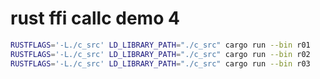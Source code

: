 # rust ffi callc demo 4

```bash
RUSTFLAGS='-L./c_src' LD_LIBRARY_PATH="./c_src" cargo run --bin r01
RUSTFLAGS='-L./c_src' LD_LIBRARY_PATH="./c_src" cargo run --bin r02
RUSTFLAGS='-L./c_src' LD_LIBRARY_PATH="./c_src" cargo run --bin r03
```

